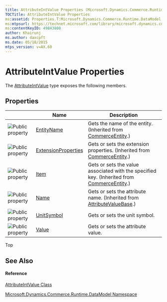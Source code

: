 ```yaml
---
title: AttributeIntValue Properties (Microsoft.Dynamics.Commerce.Runtime.DataModel)
TOCTitle: AttributeIntValue Properties
ms:assetid: Properties.T:Microsoft.Dynamics.Commerce.Runtime.DataModel.AttributeIntValue
ms:mtpsurl: https://technet.microsoft.com/library/microsoft.dynamics.commerce.runtime.datamodel.attributeintvalue_properties(v=AX.60)
ms:contentKeyID: 49843808
author: Khairunj
ms.author: daxcpft
ms.date: 05/18/2015
mtps_version: v=AX.60
---
```


# AttributeIntValue Properties

The [AttributeIntValue](attributeintvalue-class-microsoft-dynamics-commerce-runtime-datamodel.md) type exposes the following members.

## Properties

<table>
<thead>
<tr class="header">
<th> </th>
<th>Name</th>
<th>Description</th>
</tr>
</thead>
<tbody>
<tr class="odd">
<td><img src="images/Dn998427.pubproperty(en-us,AX.60).gif" title="Public property" alt="Public property" /></td>
<td><a href="commerceentity-entityname-property-microsoft-dynamics-commerce-runtime-datamodel.md">EntityName</a></td>
<td>Gets the name of the entity. (Inherited from <a href="commerceentity-class-microsoft-dynamics-commerce-runtime-datamodel.md">CommerceEntity</a>.)</td>
</tr>
<tr class="even">
<td><img src="images/Dn998427.pubproperty(en-us,AX.60).gif" title="Public property" alt="Public property" /></td>
<td><a href="commerceentity-extensionproperties-property-microsoft-dynamics-commerce-runtime-datamodel.md">ExtensionProperties</a></td>
<td>Gets or sets the extension properties. (Inherited from <a href="commerceentity-class-microsoft-dynamics-commerce-runtime-datamodel.md">CommerceEntity</a>.)</td>
</tr>
<tr class="odd">
<td><img src="images/Dn998427.pubproperty(en-us,AX.60).gif" title="Public property" alt="Public property" /></td>
<td><a href="commerceentity-item-property-microsoft-dynamics-commerce-runtime-datamodel.md">Item</a></td>
<td>Gets or sets the value associated with the specified key. (Inherited from <a href="commerceentity-class-microsoft-dynamics-commerce-runtime-datamodel.md">CommerceEntity</a>.)</td>
</tr>
<tr class="even">
<td><img src="images/Dn998427.pubproperty(en-us,AX.60).gif" title="Public property" alt="Public property" /></td>
<td><a href="attributevaluebase-name-property-microsoft-dynamics-commerce-runtime-datamodel.md">Name</a></td>
<td>Gets or sets the attribute name. (Inherited from <a href="attributevaluebase-class-microsoft-dynamics-commerce-runtime-datamodel.md">AttributeValueBase</a>.)</td>
</tr>
<tr class="odd">
<td><img src="images/Dn998427.pubproperty(en-us,AX.60).gif" title="Public property" alt="Public property" /></td>
<td><a href="attributeintvalue-unitsymbol-property-microsoft-dynamics-commerce-runtime-datamodel.md">UnitSymbol</a></td>
<td>Gets or sets the unit symbol.</td>
</tr>
<tr class="even">
<td><img src="images/Dn998427.pubproperty(en-us,AX.60).gif" title="Public property" alt="Public property" /></td>
<td><a href="attributeintvalue-value-property-microsoft-dynamics-commerce-runtime-datamodel.md">Value</a></td>
<td>Gets or sets the attribute value.</td>
</tr>
</tbody>
</table>


Top

## See Also

#### Reference

[AttributeIntValue Class](attributeintvalue-class-microsoft-dynamics-commerce-runtime-datamodel.md)

[Microsoft.Dynamics.Commerce.Runtime.DataModel Namespace](microsoft-dynamics-commerce-runtime-datamodel-namespace.md)

